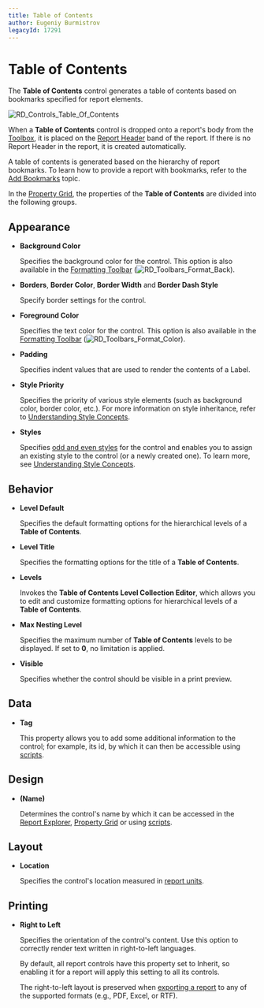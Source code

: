 ```yaml
---
title: Table of Contents
author: Eugeniy Burmistrov
legacyId: 17291
---
```

# Table of Contents
The **Table of Contents** control generates a table of contents based on bookmarks specified for report elements.

![RD_Controls_Table_Of_Contents](../../../../../images/img23724.png)

When a **Table of Contents** control is dropped onto a report's body from the [Toolbox](../report-designer-ui/control-toolbox.md), it is placed on the [Report Header](../report-bands.md) band of the report. If there is no Report Header in the report, it is created automatically.

A table of contents is generated based on the hierarchy of report bookmarks. To learn how to provide a report with bookmarks, refer to the [Add Bookmarks](../../create-reports/report-navigation-and-interactivity/add-bookmarks.md) topic.

In the [Property Grid](../report-designer-ui/property-grid.md), the properties of the **Table of Contents** are divided into the following groups.

## Appearance
* **Background Color**
	
	Specifies the background color for the control. This option is also available in the [Formatting Toolbar](../report-designer-ui/formatting-toolbar.md) (![RD_Toolbars_Format_Back](../../../../../images/img8441.png)).
* **Borders**, **Border Color**, **Border Width** and **Border Dash Style**
	
	Specify border settings for the control.
* **Foreground Color**
	
	Specifies the text color for the control. This option is also available in the [Formatting Toolbar](../report-designer-ui/formatting-toolbar.md) (![RD_Toolbars_Format_Color](../../../../../images/img8440.png)).
* **Padding**
	
	Specifies indent values that are used to render the contents of a Label.
* **Style Priority**
	
	Specifies the priority of various style elements (such as background color, border color, etc.). For more information on style inheritance, refer to [Understanding Style Concepts](../../create-reports/styles-and-conditional-formatting/understanding-style-concepts.md).
* **Styles**
	
	Specifies [odd and even styles](../../create-reports/styles-and-conditional-formatting/use-odd-and-even-styles.md) for the control and enables you to assign an existing style to the control (or a newly created one). To learn more, see [Understanding Style Concepts](../../create-reports/styles-and-conditional-formatting/understanding-style-concepts.md).

## Behavior
* **Level Default**
	
	Specifies the default formatting options for the hierarchical levels of a **Table of Contents**.
* **Level Title**
	
	Specifies the formatting options for the title of a **Table of Contents**.
* **Levels**
	
	Invokes the **Table of Contents Level Collection Editor**, which allows you to edit and customize formatting options for hierarchical levels of a **Table of Contents**.
* **Max Nesting Level**
	
	Specifies the maximum number of **Table of Contents** levels to be displayed. If set to **0**, no limitation is applied.
* **Visible**
	
	Specifies whether the control should be visible in a print preview.

## Data
* **Tag**
	
	This property allows you to add some additional information to the control; for example, its id, by which it can then be accessible using [scripts](../../create-reports/miscellaneous/handle-events-via-scripts.md).

## Design
* **(Name)**
	
	Determines the control's name by which it can be accessed in the [Report Explorer](../report-designer-ui/report-explorer.md), [Property Grid](../report-designer-ui/property-grid.md) or using [scripts](../../create-reports/miscellaneous/handle-events-via-scripts.md).

## Layout
* **Location**
	
	Specifies the control's location measured in [report units](../../create-reports/basic-operations/change-measurement-units-of-a-report.md).

## Printing
* **Right to Left**
	
	Specifies the orientation of the control's content. Use this option to correctly render text written in right-to-left languages.
	
	By default, all report controls have this property set to Inherit, so enabling it for a report will apply this setting to all its controls.
	
	The right-to-left layout is preserved when [exporting a report](../../../../print-preview/print-preview-for-winforms/exporting/exporting-from-print-preview.md) to any of the supported formats (e.g., PDF, Excel, or RTF).
